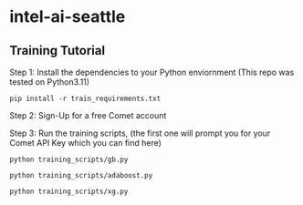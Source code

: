 # intel-ai-seattle

## Training Tutorial 

Step 1: Install the dependencies to your Python enviornment (This repo was tested on Python3.11)

```console
pip install -r train_requirements.txt 
```

Step 2: Sign-Up for a free Comet account

Step 3: Run the training scripts, (the first one will prompt you for your Comet API Key which you can find here)

```console
python training_scripts/gb.py
```
```console
python training_scripts/adaboost.py
```
```console
python training_scripts/xg.py
```

